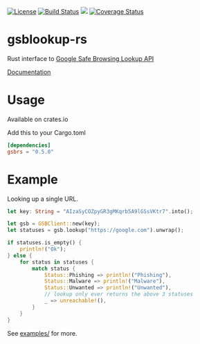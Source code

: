 [![License](http://img.shields.io/badge/license-MIT-blue.svg)](https://github.com/insanitybit/gsblookup-rs/blob/master/LICENSE) [![Build Status](https://travis-ci.org/insanitybit/gsblookup-rs.png)](https://travis-ci.org/insanitybit/gsblookup-rs)
[![](https://meritbadge.herokuapp.com/gsbrs)](https://crates.io/crates/gsbrs)
[![Coverage Status](https://coveralls.io/repos/insanitybit/gsblookup-rs/badge.svg?branch=master&service=github)](https://coveralls.io/github/insanitybit/gsblookup-rs?branch=master)

# gsblookup-rs
Rust interface to [Google Safe Browsing Lookup API](https://developers.google.com/safe-browsing/lookup_guide)

[Documentation](https://insanitybit.github.io/gsblookup-rs/gsbrs/)

# Usage

Available on crates.io

Add this to your Cargo.toml

```toml
[dependencies]
gsbrs = "0.5.0"
```

# Example

Looking up a single URL.

```rust
let key: String = "AIzaSyCOZpyGR3gMKqrb5A9lGSsVKtr7".into();

let gsb = GSBClient::new(key);
let statuses = gsb.lookup("https://google.com").unwrap();

if statuses.is_empty() {
    println!("Ok");
} else {
    for status in statuses {
        match status {
            Status::Phishing => println!("Phishing"),
            Status::Malware => println!("Malware"),
            Status::Unwanted => println!("Unwanted"),
            // lookup only ever returns the above 3 statuses
            _ => unreachable!(),
        }
    }
}
```

See [examples/](https://github.com/insanitybit/gsblookup-rs/tree/master/examples) for more.
